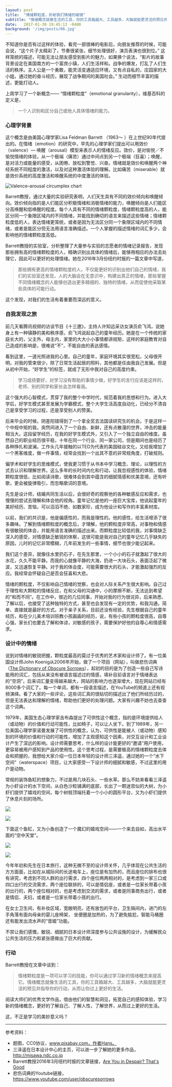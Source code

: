 ```yaml
---
layout: post
title:  "情绪颗粒度，折射我们情绪的棱镜"
subtitle: "情绪概念就像生活的工具，你的工具箱越大、工具越多，大脑就能更灵活的预见并指导你的行动，从而让你过上更好的生活。"
date:   2017-01-30 19:45:13 -0400
background: '/img/posts/06.jpg'
---
```



不知道你是否有过这样的体验，看完一部很棒的电影后，向朋友推荐的时候，可能会说，“这个片子太精彩了，节奏很紧张，细节处理很好，演员表演也很到位。” 这样笼统的描述，可能无法让朋友感受到影片的魅力，如果换个说法，“影片的故事背景设定在美国南方的一个富庶小镇，人们生活祥和。战争的爆发，打乱了人们生活的秩序。主人公是一个勇敢，能灵活变通适应环境，又有点自私的，庄园家的大小姐，通过她的奋斗经历，展现了战争期间的美国社会。” 生动而细节丰富的描述，更能打动人。

上周学习了一个新概念—— “情绪颗粒度”（emotional granularity），维基百科的定义是，

> 一个人识别和区分自己或他人具体情绪的能力。

### 心理学背景

这个概念是由美国心理学家Lisa Feldman Barrett （1963～ ）在上世纪90年代提出的。在情绪（emotion）的研究中，早先的心理学家们提出可以用效价（valence）— 唤醒（arousal）模型来表示人的情绪反应。效价，是对愉悦／不愉悦情绪的体验，从一个极端（痛苦）通过中间点到另一个极端（狂喜）；唤醒，是对活力或能量的感受，从困倦、放松到警觉、兴奋。情绪就是效价和唤醒两个神经系统不同程度的激活，以及对这种激活体验的理解。比如痛苦（miserable）就是效价系统的高度激活和唤醒系统的中度激活的体验。

![Valence–arousal circumplex chart](http://www.hxyx.com/fileHXYY/PIC/swyxgcxzz/2015/1/swyxgcxzz-32-1-229-1.jpg)

Barrett教授，通过大量的实验研究表明，人们天生具有不同的效价倾向和唤醒倾向。效价倾向指的是人们能区分积极情绪和消极情绪的能力，唤醒倾向是人们能区分高唤醒和低唤醒的程度。每个人具有不同的情绪颗粒度，情绪颗粒度高的人，能区分同一个象限区域内的不同情绪，并能找到确切的语言来描述这些情绪；情绪颗粒度低的人，表达情绪更笼统，或者是因为无法区分同一个象限区域内的不同情绪，或者是能区分但无法用语言准确描述。一个人掌握的描述情绪的词汇多少，会影响他的情绪颗粒度高低。

Barrett教授的实验室，分析整理了大量参与实验的志愿者的情绪记录报告，发现那些拥有高的情绪颗粒度的人，精确识别出具体的情绪后，能够用相应的办法去处理它，因此可以更好的处理情绪。她在2016年3月份纽约时报的一篇文章中写道，

> 那些拥有更高的情绪颗粒度的人，不仅能更好的识别出他们自己的情绪，我们的实验室还发现，人的大脑会在无意识中，构建出真正的情绪，那些掌握不同情绪概念的人能够创造出更多精细的、独特的情绪，从而促使他采取某些具体的可能行动。

这个发现，对我们的生活有着重要而深远的意义。

### 自我发现之旅

前几天看腾讯视频的访谈节目《十三邀》，主持人许知远采访女演员俞飞鸿，说她身上有一种镇静的美和秩序感，俞飞鸿说起自己的童年经历。她是在一个传统的家庭长大的，父主外，母主内，家里的大大小小事情都讲规矩，这样的家庭教育对自己造成的影响是，很难说“不”，不能自由的表达感情。

看到这里，一道光照进我的心里。自己的童年，家庭环境其实很宽松，父母很开明，对我的管束很少，除了日常生活起居的照料，其他都是任由我自己发展。但是从初中开始，“好学生”的标签，就成了无形中我对自己的高度约束。

> 学习成绩要好，对学习没有帮助的事情少做，好学生的言行应该是这样的，老师、别的同学和家长会怎样看我。

这个强大的心智模式，贯穿了我的整个中学时代，规范着我的思想和行为。进入大学后，好学生模式甚至发展为学霸模式，整个大学生活高度自动化，已经分不清自己是享受学习的过程，还是享受别人的赞美。

后来毕业的时候，阴差阳错得到了一个拿全奖去法国读研究生的机会。于是这样一个中规中矩的我，突然间进入了一个自由、新鲜，还有点散漫的世界，冲击的能量相当大。这段留学经历，在我的好学生模式外，又引入了一个独立自由的维度。虽然自己的职业经历很平稳，十年在同一个行业、同一家公司，但是期间也是经历了各种挣扎和波澜。工作头几年接触的以TED为代表的美国硅谷文化，又给我增加了一个黑客维度，做一件事情，经常会找到一个出其不意的非常规角度，打破规则。

偏学术和好学生的思维模式，使我更习惯于从书本中学习概念、理论，以理性的方式去认识和理解世界。这么多年的长时间内化和行动，让我忽视感性的体验，情绪颗粒度很低，比如阅读诗歌，很难体会到其中蕴含的细腻情感和优美意境，还有听歌，更会被旋律吸引，而忽略歌词的意境。

先生是设计师，结婚共同生活以后，会很好奇的观察他的各种敏感反应和需求，也慢慢的尝试去理解和体会他的视角。童年记忆是他的一座巨大宝库，他说起童年的美好经历、苦恼，可以滔滔不绝、如数家珍，成为他设计和写作的丰富素材库。

以前，我们的共识是，他是偏感性的，而我是理性的。他的感性，给生活增添了很多趣味。了解到情绪颗粒度的概念后，才理解，他的颗粒度非常高，对事物和情感有很敏锐的体会，并能用语言准确的描述出来。而颗粒度比较低的我，对事情缺乏深入的感受，对情感缺乏敏锐的体察，这很可能是我对自己的童年记忆几乎缺失的原因，儿时的记忆非常模糊，几年前发生的一些事情，细节也很少能记起来。

我们这个差异，就像往水里扔石子，在先生那里，一个小小的石子就激起了很大的水花，久久不能平静。而我的心就像平静的大海，扔进一大块石头，表面泛起了微波，又迅速恢复平静。对于我的体会度，可能需要很大的石头，才能激起强烈的反应。我经常会怀疑自己是否会狂喜和大悲。

情绪的颗粒度，不仅影响自己情绪的觉察，也会对人际关系产生很大影响。自己过于理性和大颗粒的情绪反应，在和父母的沟通中，小的摩擦不断，无法达到希望的“和而不同”。在工作中，很近的几位同事，开始对我的行为很诧异，后来熟悉、了解以后，也接受了这种独特的方式，甚至也会发现有一定的优势，和我沟通，简单、直接就是最好的方式。对于亲子关系，目前还没有经验，先生根据自己的童年经历，和在少儿美术培训班教小孩画画的经历，说，有些小孩的颗粒度很高，自尊心强，家长们也要去了解和体谅，对敏感的孩子，需要保护好他的自尊心和情感需求。

### 设计中的情绪

说到对情绪的敏锐把握，颗粒度最高的莫过于优秀的艺术家和设计师了。有一位美国设计师John Koenig从2006年开始，做了一个项目（网站），叫做悲伤词典（[The Dictionary of Obscure Sorrows](https://en.wikipedia.org/wiki/The_Dictionary_of_Obscure_Sorrows)），起初的目的是为了创造一些自己写诗能用的词汇，包括从来没有被语言描述过的情感，填补目前语言对于情绪表达的“空洞”，后来词汇量变得越来越大，网站的影响力也逐渐增大，现在网站已经有8000多个词汇了。每一个单词，都有一段语言描述，在YouTube的频道上还有视频演绎。看了大家的一些评论，这些词汇真的很贴切的描述出了他们所经历过的，但是无法表达和理解的情绪，帮助他们更好的处理问题。大家有兴趣不妨也去查查这个词典。

1979年，美国生态心理学家吉布森提出了可供性这个概念，指的是环境提供给人（或动物）的价值和行动可能性，比如椅子，可以让人坐下。到了1989年，另一位美国心理学家诺曼发展了可供性的概念，认为，可供性是能被人（或动物）感知到的环境的价值和行动的可能性，增加了主观感知这个因素，对交互设计和工业设计产生了深远的影响。设计师需要思考，什么样的设计能更好的“邀请”用户使用，更容易被用户感知到产品的使用性。这个思考过程，是需要极高的情绪颗粒度去体会和把握的，我想给大家介绍一位日本年轻的设计师三泽遥，通过她的一个“水下空间”（waterspace）项目，让大家感受一下设计师的细腻和敏感，不过这里的用户是动物。

常规的装饰鱼缸的想象力，不过是用几块石头、一些水草。那么不妨来看看三泽遥为小虾设计的水下空间，从白色沙粒铺满的底部，长出了一颗迷宫似的大树，为小虾们提供了嬉戏的空间，每个树枝顶端托着一个小小的圆形平台，又为小虾们提供了休息片刻的场所。

![](http://payload392.cargocollective.com/1/11/371227/10148444/waterscape_15_800.jpg)



![](http://payload392.cargocollective.com/1/11/371227/10148444/waterscape_16_800.jpg)

下面这个鱼缸，又为小鱼创造了一个魔幻的嬉戏空间——一个来去自如，高出水平面的“空中天堂”。

![](http://payload457.cargocollective.com/1/11/371227/11450601/waterscape_2_03_800.jpg)



![](http://payload457.cargocollective.com/1/11/371227/11450601/waterscape_2_04_800.jpg)

今年年初和先生在日本旅行，这种无微不至的设计师关怀，几乎体现在公共生活的方方面面，比如在从城际间的长途电车上，座位是有加热的，而且座位的排布也很有讲究，考虑到不同人群的出行需求，四个座位两两相对的，是考虑到一家三口或四口出行的交流需求，两个座位联排的，可以是情侣座，或者是一位家长带着小孩的出行的，两个座位相对的，也是考虑到交流的需求，或者是同事商务出行，或者是情侣、夫妇，或者是一位家长带着小孩的出行。

在女士卫生间，有补妆区域，宽敞明亮，还有放包的平台，卫生隔间内，进门的左手角落有面向母亲的婴儿座椅架， 坐便圈是加热的，为了避免尴尬，智能马桶圈还有能发出流水声的“音姬”功能。

不禁让我们感慨，敏锐、细腻的日本设计师深度参与公共设施的设计，为缓解民众公共生活的压力和紧张感做出了巨大的贡献。

### 行动

Barrett教授在文章中谈到：

> 情绪颗粒度是一项可以学习的技能，你可以通过学习新的情绪概念来提高它。情绪概念就像生活的工具，你的工具箱越大、工具越多，大脑就能更灵活的预见并指导你的行动，从而让你过上更好的生活。

阅读大师们的优秀文学作品，借由他们的智慧和洞见，拓宽自己的感知体验，学习新的情绪概念，更好的了解自己、了解人性，了解世界，从而过上更好的生活。

这，不正是学习的美妙意义吗？



------

参考资料：

- 题图，CC0协议，www.pixabay.com，作者Hans。
- 三泽遥在日本设计中心的主页，可以进一步了解她的更多作品，http://misawa.ndc.co.jp
- Barrett教授2016年3月纽约时报的文章链接，[Are You in Despair? That's Good](https://www.google.co.jp/url?sa=t&rct=j&q=&esrc=s&source=web&cd=1&sqi=2&ved=0ahUKEwiOwsex3OfRAhWJjLwKHahtDmkQFggaMAA&url=https%3A%2F%2Fwww.nytimes.com%2F2016%2F06%2F05%2Fopinion%2Fsunday%2Fare-you-in-despair-thats-good.html&usg=AFQjCNFcA_4dwYdkAhB3vNPO_9Efinr9-Q&sig2=bHQGqjxMSDllOc5_1JIyrw&bvm=bv.145822982,d.dGc&cad=rja)
- 悲伤词典的Youtube链接，https://www.youtube.com/user/obscuresorrows



